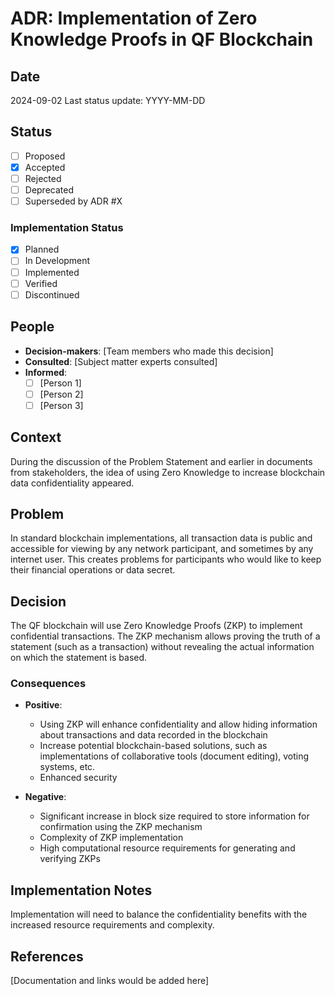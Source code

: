 # ADR: Implementation of Zero Knowledge Proofs in QF Blockchain

## Date
2024-09-02
Last status update: YYYY-MM-DD

## Status
- [ ] Proposed
- [x] Accepted
- [ ] Rejected
- [ ] Deprecated
- [ ] Superseded by ADR #X

### Implementation Status
- [x] Planned
- [ ] In Development
- [ ] Implemented
- [ ] Verified
- [ ] Discontinued

## People
- **Decision-makers**: [Team members who made this decision]
- **Consulted**: [Subject matter experts consulted]
- **Informed**: 
  - [ ] [Person 1] 
  - [ ] [Person 2]
  - [ ] [Person 3]

## Context
During the discussion of the Problem Statement and earlier in documents from stakeholders, the idea of using Zero Knowledge to increase blockchain data confidentiality appeared.

## Problem
In standard blockchain implementations, all transaction data is public and accessible for viewing by any network participant, and sometimes by any internet user. This creates problems for participants who would like to keep their financial operations or data secret.

## Decision
The QF blockchain will use Zero Knowledge Proofs (ZKP) to implement confidential transactions. The ZKP mechanism allows proving the truth of a statement (such as a transaction) without revealing the actual information on which the statement is based.

### Consequences
- **Positive**: 
  - Using ZKP will enhance confidentiality and allow hiding information about transactions and data recorded in the blockchain
  - Increase potential blockchain-based solutions, such as implementations of collaborative tools (document editing), voting systems, etc.
  - Enhanced security
  
- **Negative**: 
  - Significant increase in block size required to store information for confirmation using the ZKP mechanism
  - Complexity of ZKP implementation
  - High computational resource requirements for generating and verifying ZKPs

## Implementation Notes
Implementation will need to balance the confidentiality benefits with the increased resource requirements and complexity.

## References
[Documentation and links would be added here]